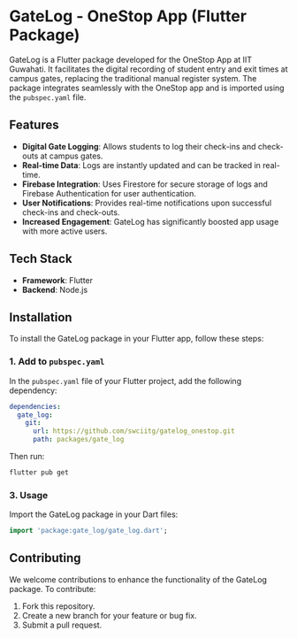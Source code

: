 # GateLog - OneStop App (Flutter Package)

GateLog is a Flutter package developed for the OneStop App at IIT Guwahati. It facilitates the digital recording of student entry and exit times at campus gates, replacing the traditional manual register system. The package integrates seamlessly with the OneStop app and is imported using the `pubspec.yaml` file.

## Features

- **Digital Gate Logging**: Allows students to log their check-ins and check-outs at campus gates.
- **Real-time Data**: Logs are instantly updated and can be tracked in real-time.
- **Firebase Integration**: Uses Firestore for secure storage of logs and Firebase Authentication for user authentication.
- **User Notifications**: Provides real-time notifications upon successful check-ins and check-outs.
- **Increased Engagement**: GateLog has significantly boosted app usage with more active users.

## Tech Stack

- **Framework**: Flutter
- **Backend**: Node.js

## Installation

To install the GateLog package in your Flutter app, follow these steps:

### 1. Add to `pubspec.yaml`

In the `pubspec.yaml` file of your Flutter project, add the following dependency:

```yaml
dependencies:
  gate_log:
    git:
      url: https://github.com/swciitg/gatelog_onestop.git
      path: packages/gate_log
```
Then run:

```bash
flutter pub get
```

### 3. Usage

Import the GateLog package in your Dart files:

```dart
import 'package:gate_log/gate_log.dart';
```

## Contributing

We welcome contributions to enhance the functionality of the GateLog package. To contribute:

1. Fork this repository.
2. Create a new branch for your feature or bug fix.
3. Submit a pull request.
